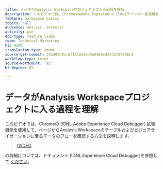 ```yaml
---
title: データがAnalysis Workspaceプロジェクトに入る過程を理解
description: このビデオでは、ChromeのAdobe Experience Cloudデバッガー拡張機能を使用して、ページからAnalysis Workspaceのテーブルおよびビジュアライゼーションに至るデータのフローを確認する方法を説明します。
feature: workspace basics
topics: null
audience: analyst, marketer
activity: use
doc-type: feature video
team: Technical Marketing
kt: 4109
translation-type: tm+mt
source-git-commit: 24ad92b0ccdf1112e3ed4a0968cd47db757598c3
workflow-type: tm+mt
source-wordcount: '92'
ht-degree: 8%

---
```



# データがAnalysis Workspaceプロジェクトに入る過程を理解

このビデオでは、Chromeの [!DNL Adobe Experience Cloud Debugger] 拡張機能を使用して、ページからAnalysis Workspaceのテーブルおよびビジュアライゼーションに至るデータのフローを確認する方法を説明します。

>[!VIDEO](https://video.tv.adobe.com/v/31072/?quality=12)

の詳細については、ドキュメント [!DNL Experience Cloud Debugger]を参照して [ください](https://docs.adobe.com/content/help/ja-JP/debugger/using/experience-cloud-debugger.html)。
